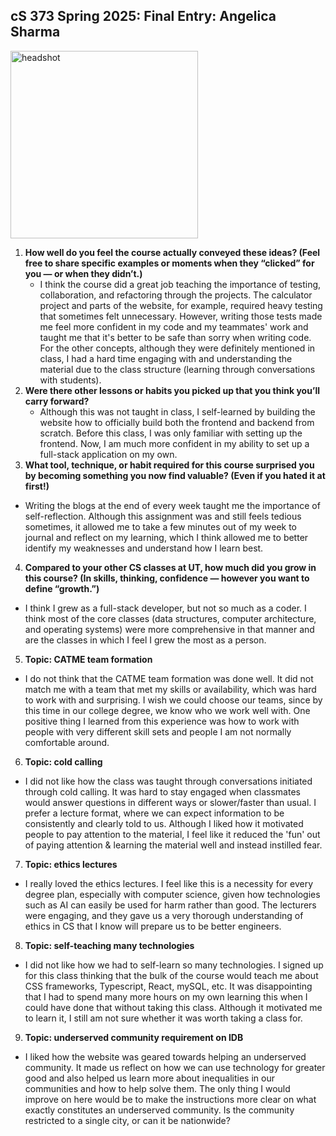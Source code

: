## cS 373 Spring 2025: Final Entry: Angelica Sharma
<img src="https://github.com/user-attachments/assets/5d65aa82-2f4e-458a-bd41-789a3e50e85c" alt="headshot" width="300" height="300">


1. **How well do you feel the course actually conveyed these ideas?
   (Feel free to share specific examples or moments when they “clicked” for you — or when they didn’t.)**
   - I think the course did a great job teaching the importance of testing, collaboration, and refactoring through
     the projects. The calculator project and parts of the website, for example, required heavy testing that sometimes
     felt unnecessary. However, writing those tests made me feel more confident in my code and my teammates' work and
     taught me that it's better to be safe than sorry when writing code. For the other concepts, although
     they were definitely mentioned in class, I had a hard time engaging with and understanding the material due to the
     class structure (learning through conversations with students). 
2. **Were there other lessons or habits you picked up that you think you’ll carry forward?**
   - Although this was not taught in class, I self-learned by building the website how to officially build both the frontend
     and backend from scratch. Before this class, I was only familiar with setting up the frontend. Now, I am much
     more confident in my ability to set up a full-stack application on my own.
3. **What tool, technique, or habit required for this course surprised you by becoming something you now find
   valuable? (Even if you hated it at first!)**
  - Writing the blogs at the end of every week taught me the importance of self-reflection. Although this assignment was
    and still feels tedious sometimes, it allowed me to take a few minutes out of my week to journal and reflect on my learning,
    which I think allowed me to better identify my weaknesses and understand how I learn best.
4. **Compared to your other CS classes at UT, how much did you grow in this course? (In skills, thinking, confidence —
    however you want to define “growth.”)**
  - I think I grew as a full-stack developer, but not so much as a coder. I think most of the core classes (data structures,
    computer architecture, and operating systems) were more comprehensive in that manner and are the classes in which I feel
    I grew the most as a person.
5. **Topic: CATME team formation**
  - I do not think that the CATME team formation was done well. It did not match me with a team that met my skills or availability,
    which was hard to work with and surprising. I wish we could choose our teams, since by this time in our college degree, we
    know who we work well with. One positive thing I learned from this experience was how to work with people with very
    different skill sets and people I am not normally comfortable around.
6. **Topic: cold calling**
  - I did not like how the class was taught through conversations initiated through cold calling. It was hard to stay engaged
    when classmates would answer questions in different ways or slower/faster than usual. I prefer a lecture format, where
    we can expect information to be consistently and clearly told to us. Although I liked how it motivated people to
    pay attention to the material, I feel like it reduced the 'fun' out of paying attention & learning the material well
    and instead instilled fear.
7. **Topic: ethics lectures**
  - I really loved the ethics lectures. I feel like this is a necessity for every degree plan, especially with computer
    science, given how technologies such as AI can easily be used for harm rather than good. The lecturers were engaging,
    and they gave us a very thorough understanding of ethics in CS that I know will prepare us to be better engineers.
8. **Topic: self-teaching many technologies**
  - I did not like how we had to self-learn so many technologies. I signed up for this class thinking that the bulk of the
    course would teach me about CSS frameworks, Typescript, React, mySQL, etc. It was disappointing that I had to spend
    many more hours on my own learning this when I could have done that without taking this class. Although it motivated
    me to learn it, I still am not sure whether it was worth taking a class for.
9. **Topic: underserved community requirement on IDB**
  - I liked how the website was geared towards helping an underserved community. It made us reflect on how we can use
    technology for greater good and also helped us learn more about inequalities in our communities and how to help solve them.
    The only thing I would improve on here would be to make the instructions more clear on what exactly constitutes an
    underserved community. Is the community restricted to a single city, or can it be nationwide? 
